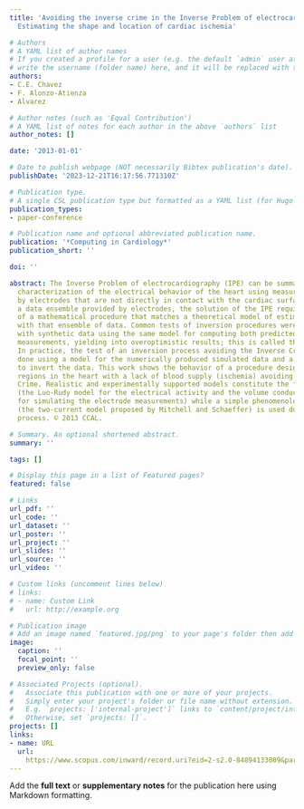 ```yaml
---
title: 'Avoiding the inverse crime in the Inverse Problem of electrocardiography:
  Estimating the shape and location of cardiac ischemia'

# Authors
# A YAML list of author names
# If you created a profile for a user (e.g. the default `admin` user at `content/authors/admin/`), 
# write the username (folder name) here, and it will be replaced with their full name and linked to their profile.
authors:
- C.E. Chavez
- F. Alonzo-Atienza
- Alvarez

# Author notes (such as 'Equal Contribution')
# A YAML list of notes for each author in the above `authors` list
author_notes: []

date: '2013-01-01'

# Date to publish webpage (NOT necessarily Bibtex publication's date).
publishDate: '2023-12-21T16:17:56.771310Z'

# Publication type.
# A single CSL publication type but formatted as a YAML list (for Hugo requirements).
publication_types:
- paper-conference

# Publication name and optional abbreviated publication name.
publication: '*Computing in Cardiology*'
publication_short: ''

doi: ''

abstract: The Inverse Problem of electrocardiography (IPE) can be summarized as the
  characterization of the electrical behavior of the heart using measurements obtained
  by electrodes that are not directly in contact with the cardiac surfaces. Given
  a data ensemble provided by electrodes, the solution of the IPE requires the design
  of a mathematical procedure that matches a theoretical model of estimated measurements
  with that ensemble of data. Common tests of inversion procedures were often made
  with synthetic data using the same model for computing both predicted and estimated
  measurements, yielding into overoptimistic results; this is called the Inverse Crime.
  In practice, the test of an inversion process avoiding the Inverse Crime could be
  done using a model for the numerically produced simulated data and a different one
  to invert the data. This work shows the behavior of a procedure designed to characterize
  regions in the heart with a lack of blood supply (ischemia) avoiding the Inverse
  Crime. Realistic and experimentally supported models constitute the forward procedure
  (the Luo-Rudy model for the electrical activity and the volume conductor theory
  for simulating the electrode measurements) while a simple phenomenological model
  (the two-current model proposed by Mitchell and Schaeffer) is used during the inversion
  process. © 2013 CCAL.

# Summary. An optional shortened abstract.
summary: ''

tags: []

# Display this page in a list of Featured pages?
featured: false

# Links
url_pdf: ''
url_code: ''
url_dataset: ''
url_poster: ''
url_project: ''
url_slides: ''
url_source: ''
url_video: ''

# Custom links (uncomment lines below)
# links:
# - name: Custom Link
#   url: http://example.org

# Publication image
# Add an image named `featured.jpg/png` to your page's folder then add a caption below.
image:
  caption: ''
  focal_point: ''
  preview_only: false

# Associated Projects (optional).
#   Associate this publication with one or more of your projects.
#   Simply enter your project's folder or file name without extension.
#   E.g. `projects: ['internal-project']` links to `content/project/internal-project/index.md`.
#   Otherwise, set `projects: []`.
projects: []
links:
- name: URL
  url: 
    https://www.scopus.com/inward/record.uri?eid=2-s2.0-84894133009&partnerID=40&md5=c26bbb9c5e11f254ad79bfa079187578
---
```


Add the **full text** or **supplementary notes** for the publication here using Markdown formatting.
